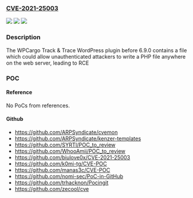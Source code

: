 ### [CVE-2021-25003](https://cve.mitre.org/cgi-bin/cvename.cgi?name=CVE-2021-25003)
![](https://img.shields.io/static/v1?label=Product&message=WPCargo%20Track%20%26%20Trace&color=blue)
![](https://img.shields.io/static/v1?label=Version&message=6.9.0%3C%206.9.0%20&color=brighgreen)
![](https://img.shields.io/static/v1?label=Vulnerability&message=CWE-94%20Improper%20Control%20of%20Generation%20of%20Code%20('Code%20Injection')&color=brighgreen)

### Description

The WPCargo Track & Trace WordPress plugin before 6.9.0 contains a file which could allow unauthenticated attackers to write a PHP file anywhere on the web server, leading to RCE

### POC

#### Reference
No PoCs from references.

#### Github
- https://github.com/ARPSyndicate/cvemon
- https://github.com/ARPSyndicate/kenzer-templates
- https://github.com/SYRTI/POC_to_review
- https://github.com/WhooAmii/POC_to_review
- https://github.com/biulove0x/CVE-2021-25003
- https://github.com/k0mi-tg/CVE-POC
- https://github.com/manas3c/CVE-POC
- https://github.com/nomi-sec/PoC-in-GitHub
- https://github.com/trhacknon/Pocingit
- https://github.com/zecool/cve

